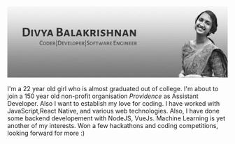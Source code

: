 <!-- ![hello](hello.gif) -->
![img](https://github.com/divyab275/divyab275/blob/master/gh-header-image-cropped.jpg)

I'm a 22 year old girl who is almost graduated out of college. I'm about to join a 150 year old non-profit organisation *Providence* as Assistant Developer. Also I want to establish my love for coding. I have worked with JavaScript,React Native, and various web technologies. Also, I have done some backend developement with NodeJS, VueJs. Machine Learning is yet another of my interests. Won a few hackathons and coding competitions, looking forward for more :)



